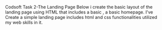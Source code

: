 Codsoft Task 2-The Landing Page
Below i create the basic layout of the landing page using HTML that includes a basic , a basic homepage.
I've Create a simple landing page includes html and css functionalities utilized my web skills in it.

